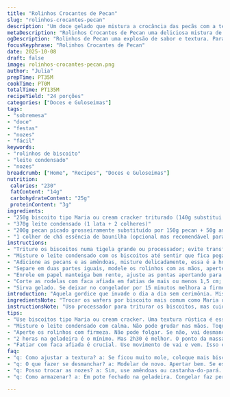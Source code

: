 ```yaml
---
title: "Rolinhos Crocantes de Pecan"
slug: "rolinhos-crocantes-pecan"
description: "Um doce gelado que mistura a crocância das pecãs com a textura macia dos biscoitos amanteigados e leite condensado. Com um toque especial de amêndoas para variar o sabor e garantir uma mordida diferente. A mistura é trabalhosa, pede paciência para equilibrar o ponto sem cair na meleca ou na areia. O segredo está no apertar do rolinho e no tempo certo de geladeira, quando fica firme e fácil cortar. Serve muita gente, ótimo para festinhas e tirar aquele momento doce que não pesa no bolso nem no preparo."
metaDescription: "Rolinhos Crocantes de Pecan uma deliciosa mistura de crocância e cremosidade. Perfeitos para festas e momentos doces."
ogDescription: "Rolinhos de Pecan uma explosão de sabor e textura. Para quem ama doces e a crocância das nozes."
focusKeyphrase: "Rolinhos Crocantes de Pecan"
date: 2025-10-08
draft: false
image: rolinhos-crocantes-pecan.png
author: "Julia"
prepTime: PT35M
cookTime: PT0M
totalTime: PT135M
recipeYield: "24 porções"
categories: ["Doces e Guloseimas"]
tags:
- "sobremesa"
- "doce"
- "festas"
- "nozes"
- "fácil"
keywords:
- "rolinhos de biscoito"
- "leite condensado"
- "nozes"
breadcrumb: ["Home", "Recipes", "Doces e Guloseimas"]
nutrition: 
 calories: "230"
 fatContent: "14g"
 carbohydrateContent: "25g"
 proteinContent: "3g"
ingredients:
- "250g biscoito tipo Maria ou cream cracker triturado (140g substitui os wafers)"
- "370g leite condensado (1 lata + 2 colheres)"
- "200g pecan picado grosseiramente substituído por 150g pecan + 50g amêndoas em lascas"
- "1 colher de chá essência de baunilha (opcional mas recomendável para aroma)"
instructions:
- "Triture os biscoitos numa tigela grande ou processador; evite transformar em farinha fina demais, textura rústica ajuda na estrutura final."
- "Misture o leite condensado com os biscoitos até sentir que fica pegajoso mas não grudando nas mãos, toque com calma, vai mexendo com colher de pau só pra não queimar os dedos."
- "Adicione as pecans e as amêndoas, misture delicadamente, essa é a hora de ser generoso nas nozes, porque embutido somem na massa."
- "Separe em duas partes iguais, modele os rolinhos com as mãos, aperte forte para não abrir depois, não toque demais pra não esfarelar."
- "Enrole em papel manteiga bem rente, ajuste as pontas apertando para que fiquem compactos; leve à geladeira por pelo menos 2 horas, mas 2h30 costuma firmar melhor e facilitar o corte."
- "Corte as rodelas com faca afiada em fatias de mais ou menos 1,5 cm; não force para não esfarelar, use um movimento de vai e vem."
- "Sirva gelado. Se deixar no congelador por 15 minutos melhora a firmeza mas não exagere, que endurece demais e perde a cremosidade."
introduction: "Aquela gordice que invade o dia a dia sem cerimônia. Misturar biscoitos tipo Maria triturados com leite condensado já é um clássico, mas mexer com nozes acrescenta alma. Você sente o crocante da pecan, mas junto vem a cremosidade que só o condensado entrega. Aprendi a ajustar o ponto só na experiência; muita gente erra na textura, achando que é bolo, mas é quase uma pasta firme. O segredo está na mão que modela, nem muito seca, nem melequenta. Para variar, acrescentei amêndoas, que dão outra dimensão – a memória aromática da cozinha abre novos espaços. Gelar claramente, nada de pressa. A inspeção sensorial faz toda diferença antes de fatiar."
ingredientsNote: "Trocar os wafers por biscoito mais comum como Maria ou cream cracker pode parecer uma heresia, mas funciona – só triturar um pouco menos fino para garantir a textura. O leite condensado deve ser integral; versão diet costuma deixar muito seco, então ajuste adicionando uma colher de leite ou creme de leite. As nozes são o protagonismo crocante, podendo variar com amêndoas ou até castanha-do-pará. Essence de baunilha é uma adição que muda o aroma e deve ser sempre incluída, mesmo que em baixa dose. Tire o tempo para peneirar os pedaços maiores de biscoito que não triturou direito – não vale pedaço gigante que atrapalha o rolinho."
instructionsNote: "Uso processador para triturar os biscoitos, mas cuidado para não virar pó; o ponto deve parecer areia grossa ao toque. Ao misturar, o leite condensado precisa envolver tudo, mas sem virar pasta líquida, por isso é importante usar colher de pau primeiro para distribuir, depois mãos para sentir textura. Modelar com firmeza é primordial; rolinhos soltos vão desmanchar ao cortar. Envolver em papel manteiga firme facilita virar as pontas e deixar tudo compacto. A geladeira deve estar fria o suficiente para firmar, mas não use o freezer para acelerar porque pode endurecer demais e não cortar bem. Fatiar com faca serrilhada de pão ajuda – dá mais controle para não desmanchar. Servir gelado mantém a consistência e o sabor na medida certa."
tips:
- "Use biscoitos tipo Maria ou cream cracker. Uma textura rústica é essencial. Não vire pó. Deixe um pouco de crocância."
- "Misture o leite condensado com calma. Não pode grudar nas mãos. Toque deve ser gentil. Use colher de pau primeiro."
- "Aperte os rolinhos com firmeza. Não pode folgar. Se não, vai desmanchar. Não pressione demais. A textura é importante."
- "2 horas na geladeira é o mínimo. Mas 2h30 é melhor. O ponto da massa deve estar firme. Não use freezer, pode endurecer demais."
- "Fatiar com faca afiada é crucial. Use movimento de vai e vem. Isso evita que os rolinhos se esfarelem. Controle é tudo."
faq:
- "q: Como ajustar a textura? a: Se ficou muito mole, coloque mais biscoito. Se seco, um pouco de leite ajuda. Equilibrar é chave."
- "q: O que fazer se desmanchar? a: Modelar de novo. Apertar bem. Se estiver muito frágil, devolver à geladeira resolve. Segura firme."
- "q: Posso trocar as nozes? a: Sim, use amêndoas ou castanha-do-pará. Testei várias. Cada uma traz uma dimensão diferente."
- "q: Como armazenar? a: Em pote fechado na geladeira. Congelar faz perder textura. Melhor comer gelado. Não demorar muito."

---
```

